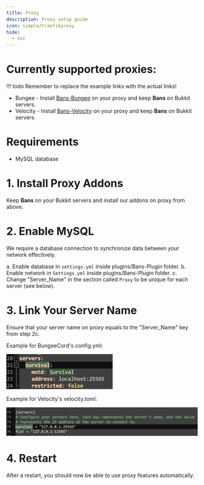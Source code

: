 ```yaml
---
title: Proxy
description: Proxy setup guide
icon: simple/traefikproxy
hide:
  - toc
---
```


# Currently supported proxies:

!!! todo Remember to replace the example links with the actual links!
* Bungee - Install [Bans-Bungee](#) on your proxy and keep **Bans** on Bukkit servers.
* Velocity - Install [Bans-Velocity](#) on your proxy and keep **Bans** on Bukkit servers.

# Requirements

* MySQL database

# 1. Install Proxy Addons

Keep **Bans** on your Bukkit servers and install our addons on proxy from above.

# 2. Enable MySQL


We require a database connection to synchronize data between your network effectively.

a. Enable database in `settings.yml` inside plugins/Bans-Plugin folder. b. Enable network in `Settings.yml` inside plugins/Bans-Plugin folder. c. Change "Server_Name" in the section called `Proxy` to be unique for each server (see below).

# 3. Link Your Server Name


Ensure that your server name on proxy equals to the "Server_Name" key from step 2c.

Example for BungeeCord's config.yml:

![image](../../assets/bans/bungeecord-config.png)

Example for Velocity's velocity.toml:

![image](../../assets/bans/velocity-config.png)

# 4. Restart

After a restart, you should now be able to use proxy features automatically.
